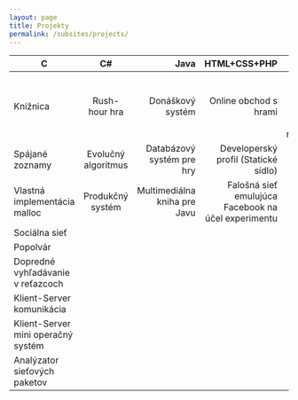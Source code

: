 ```yaml
---
layout: page
title: Projekty
permalink: /subsites/projects/
---
```


| C             | C#            | Java  | HTML+CSS+PHP | Python |
| ------------- |:-------------:| -----:| ------------: | ------: |
| Knižnica      | Rush-hour hra | Donáškový systém | Online obchod s hrami | Analýza dát a strojové učenie v oblasti medicíny
| Spájané zoznamy      | Evolučný algoritmus      |   Databázový systém pre hry | Developerský profil (Statické sídlo)
| Vlastná implementácia malloc | Produkčný systém      |    Multimediálna kniha pre Javu | Falošná sieť emulujúca Facebook na účel experimentu
| Sociálna sieť              
| Popolvár
| Dopredné vyhľadávanie v reťazcoch
| Klient-Server komunikácia |
| Klient-Server mini operačný systém | 
| Analýzator sieťových paketov
